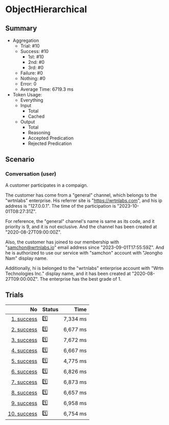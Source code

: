 # ObjectHierarchical
## Summary
  - Aggregation
    - Trial: #10
    - Success: #10
      - 1st: #10
      - 2nd: #0
      - 3rd: #0
    - Failure: #0
    - Nothing: #0
    - Error: 0
    - Average Time: 6719.3 ms
  - Token Usage:
    - Everything
    - Input
      - Total
      - Cached
    - Output
      - Total
      - Reasoning
      - Accepted Predication
      - Rejected Predication

## Scenario
### Conversation (user)
A customer participates in a compaign.

The customer has come from a "general" channel,
which belongs to the "wrtnlabs" enterprise.
His referrer site is "https://wrtnlabs.com",
and his ip address is "127.0.0.1".
The time of the participation is "2023-10-01T08:27:31Z".

For reference, the "general" channel's name is same as its code,
and it priority is 9, and it is not exclusive. And the channel
has been created at "2020-08-27T09:00:00Z".

Also, the customer has joined to our membership with
"samchon@wrtnlabs.io" email address since "2023-09-01T17:55:59Z".
And he is authorized to use our service with "samchon" account
with "Jeongho Nam" display name.

Additionally, hi is belonged to the "wrtnlabs" enterprise account
with "Wrtn Technologies Inc." display name, and it has been created at
"2020-08-27T09:00:00Z". The enterprise has the best grade of 1.

## Trials
No | Status | Time
---:|:-------|------:
[1. success](./trials/1.success.json) | 1️⃣ | 7,334 ms
[2. success](./trials/2.success.json) | 1️⃣ | 6,677 ms
[3. success](./trials/3.success.json) | 1️⃣ | 7,672 ms
[4. success](./trials/4.success.json) | 1️⃣ | 6,667 ms
[5. success](./trials/5.success.json) | 1️⃣ | 4,775 ms
[6. success](./trials/6.success.json) | 1️⃣ | 6,826 ms
[7. success](./trials/7.success.json) | 1️⃣ | 6,873 ms
[8. success](./trials/8.success.json) | 1️⃣ | 6,657 ms
[9. success](./trials/9.success.json) | 1️⃣ | 6,958 ms
[10. success](./trials/10.success.json) | 1️⃣ | 6,754 ms